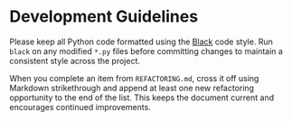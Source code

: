 # Development Guidelines

Please keep all Python code formatted using the [Black](https://black.readthedocs.io/) code style. Run `black` on any modified `*.py` files before committing changes to maintain a consistent style across the project.

When you complete an item from `REFACTORING.md`, cross it off using Markdown strikethrough and append at least one new refactoring opportunity to the end of the list. This keeps the document current and encourages continued improvements.
